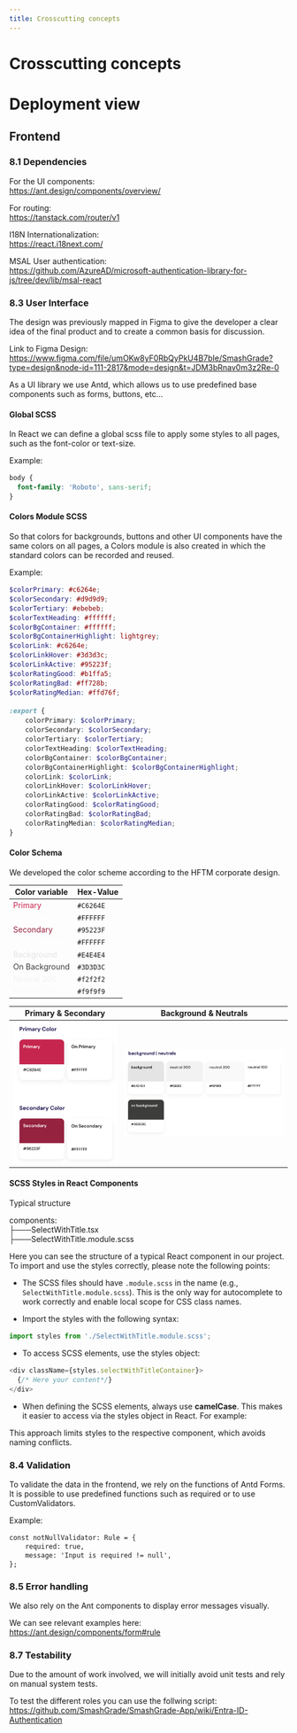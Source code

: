 ```yaml
---
title: Crosscutting concepts
---
```


# Crosscutting concepts


# Deployment view

## Frontend

### 8.1 Dependencies
For the UI components:<br>
https://ant.design/components/overview/

For routing: <br>
https://tanstack.com/router/v1

I18N Internationalization: <br>
https://react.i18next.com/

MSAL User authentication: <br>
https://github.com/AzureAD/microsoft-authentication-library-for-js/tree/dev/lib/msal-react


### 8.3 User Interface
The design was previously mapped in Figma to give the developer a clear idea of the final product and to create a common basis for discussion.

Link to Figma Design: <br>
https://www.figma.com/file/umOKw8yF0RbQyPkU4B7bIe/SmashGrade?type=design&node-id=111-2817&mode=design&t=JDM3bRnav0m3z2Re-0


As a UI library we use Antd, which allows us to use predefined base components such as forms, buttons, etc...

#### Global SCSS
In React we can define a global scss file to apply some styles to all pages, such as the font-color or text-size.

Example:
```scss
body {
  font-family: 'Roboto', sans-serif;
}
```

#### Colors Module SCSS
So that colors for backgrounds, buttons and other UI components have the same colors on all pages, a Colors module is also created in which the standard colors can be recorded and reused.

Example:
```scss
$colorPrimary: #c6264e;
$colorSecondary: #d9d9d9;
$colorTertiary: #ebebeb;
$colorTextHeading: #ffffff;
$colorBgContainer: #ffffff;
$colorBgContainerHighlight: lightgrey;
$colorLink: #c6264e;
$colorLinkHover: #3d3d3c;
$colorLinkActive: #95223f;
$colorRatingGood: #b1ffa5;
$colorRatingBad: #ff728b;
$colorRatingMedian: #ffd76f;

:export {
    colorPrimary: $colorPrimary;
    colorSecondary: $colorSecondary;
    colorTertiary: $colorTertiary;
    colorTextHeading: $colorTextHeading;
    colorBgContainer: $colorBgContainer;
    colorBgContainerHighlight: $colorBgContainerHighlight;
    colorLink: $colorLink;
    colorLinkHover: $colorLinkHover;
    colorLinkActive: $colorLinkActive;
    colorRatingGood: $colorRatingGood;
    colorRatingBad: $colorRatingBad;
    colorRatingMedian: $colorRatingMedian;
}
```

#### Color Schema
We developed the color scheme according to the HFTM corporate design.

| Color variable   | Hex-Value  |
| -------------- | --------- | 
| <span style="color:#C6264E">Primary</span> | `#C6264E` | 
| <span style="color:#FFFFFF">On Primary</span> | `#FFFFFF` | 
| <span style="color:#95223F">Secondary</span> | `#95223F` | 
| <span style="color:#FFFFFF">On Secondary</span> | `#FFFFFF` | 
| <span style="color:#E4E4E4">Background</span> | `#E4E4E4` | 
| <span style="color:#3D3D3C">On Background</span> | `#3D3D3C` |
| <span style="color:#f2f2f2">Neutral 300</span> | `#f2f2f2` | 
| <span style="color:#f9f9f9">Neutral 200</span> | `#f9f9f9` | 


| Primary & Secondary   | Background & Neutrals  |
| -------------- | --------- | 
| ![image](.\assets\08_crosscutting_concepts\primary-secondary-color.png)| ![image](.\assets\08_crosscutting_concepts\background-color.png) | 



#### SCSS Styles in React Components
Typical structure

components: <br>
├───SelectWithTitle.tsx <br>
├───SelectWithTitle.module.scss

Here you can see the structure of a typical React component in our project. To import and use the styles correctly, please note the following points:
- The SCSS files should have `.module.scss` in the name (e.g., `SelectWithTitle.module.scss`). This is the only way for autocomplete to work correctly and enable local scope for CSS class names.

- Import the styles with the following syntax:
```javascript
import styles from './SelectWithTitle.module.scss';
```

- To access SCSS elements, use the styles object:
```javascript
<div className={styles.selectWithTitleContainer}>
  {/* Here your content*/}
</div>
```

- When defining the SCSS elements, always use **camelCase**. This makes it easier to access via the styles object in React. For example:

This approach limits styles to the respective component, which avoids naming conflicts.

### 8.4 Validation
To validate the data in the frontend, we rely on the functions of Antd Forms. It is possible to use predefined functions such as required or to use CustomValidators.

Example:
```TS
const notNullValidator: Rule = {
    required: true,
    message: 'Input is required != null',
};
```

### 8.5 Error handling
We also rely on the Ant components to display error messages visually.

We can see relevant examples here:
https://ant.design/components/form#rule

### 8.7 Testability
Due to the amount of work involved, we will initially avoid unit tests and rely on manual system tests.


To test the different roles you can use the follwing script:
https://github.com/SmashGrade/SmashGrade-App/wiki/Entra-ID-Authentication